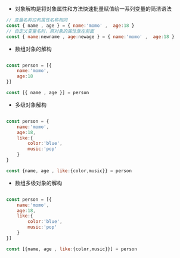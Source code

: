 - 对象解构是将对象属性和方法快速批量赋值给一系列变量的简洁语法

```js
// 变量名称应和属性名称相同
const { name , age } = { name:'momo' ,  age:18 }
// 自定义变量名时，原对象的属性放在前面
const { name:newname , age:newage } = { name:'momo' ,  age:18 }
```

- 数组对象的解构

```js

const person = [{
    name:'momo',
    age:18
}]

const [{ name , age }] = person

```

- 多级对象解构

```js

const person = {
    name:'momo',
    age:18,
    like:{
        color:'blue',
        music:'pop'
    }
}

const {name, age , like:{color,music}} = person

```
- 数组多级对象的解构

```js

const person = [{
    name:'momo',
    age:18,
    like:{
        color:'blue',
        music:'pop'
    }
}]

const [{name, age , like:{color,music}}] = person

```